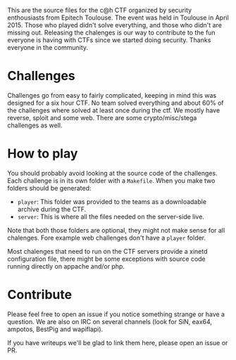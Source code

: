 This are the source files for the c@h CTF organized by security enthousiasts from Epitech Toulouse. The event was held in Toulouse in April 2015. Those who played didn't solve everything, and those who didn't are missing out. Releasing the chalenges is our way to contribute to the fun everyone is having with CTFs since we started doing security. Thanks everyone in the community.

Challenges
==========

Challenges go from easy to fairly complicated, keeping in mind this was designed for a six hour CTF. No team solved everything and about 60% of the challenges where solved at least once during the ctf. We mostly have reverse, sploit and some web. There are some crypto/misc/stega challenges as well.

How to play
===========

You should probably avoid looking at the source code of the challenges. Each challenge is in its own folder with a `Makefile`. When you make two folders should be generated:
  - `player`: This folder was provided to the teams as a downloadable archive during the CTF.
  - `server`: This is where all the files needed on the server-side live.

Note that both those folders are optional, they might not make sense for all chalenges. Fore example web challenges don't have a `player` folder.

Most chalenges that need to run on the CTF servers provide a xinetd configuration file, there might be some exceptions with source code running directly on appache and/or php.

Contribute
=========

Please feel free to open an issue if you notice something strange or have a question. We are also on IRC on several channels (look for SiN, eax64, ampotos, BestPig and wapiflapi).

If you have writeups we'll be glad to link them here, please open an issue or PR.

